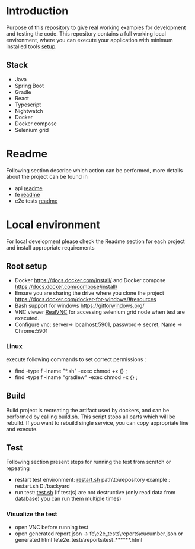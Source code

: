 # Introduction

Purpose of this repository to give real working examples for development and testing  the code.
This repository contains a full working local environment, where you can execute your application with minimum installed tools [setup](#root-setup).

## Stack

- Java
- Spring Boot
- Gradle
- React
- Typescript
- Nightwatch
- Docker
- Docker compose
- Selenium grid

# Readme

Following section describe which action can be performed, more details about the project can be found in

- api [readme](api/README.md)
- fe [readme](fe/app/README.md)
- e2e tests [readme](fe/e2e_tests/Readme.md)

# Local environment

For local development please check the Readme section for each project and install appropriate requirements

## Root setup

- Docker https://docs.docker.com/install/ and Docker compose https://docs.docker.com/compose/install/
- Ensure you are sharing the drive where you clone the project https://docs.docker.com/docker-for-windows/#resources 
- Bash support for windows https://gitforwindows.org/
- VNC viewer [RealVNC](https://www.realvnc.com/en/connect/download/viewer/) for accessing selenium grid node when test are executed.
- Configure vnc: server-> localhost:5901, password-> secret, Name -> Chrome:5901
### Linux 
execute following commands to set correct permissions :
- find -type f -iname "*.sh" -exec chmod +x {} \;
- find -type f -iname "gradlew" -exec chmod +x {} \;

## Build

Build project is recreating the artifact used by dockers,
and can be performed by calling [build.sh](build.sh). This script stops all parts which will be rebuild. If you want to rebuild single service, you can copy appropriate line and execute.

## Test

Following section present steps for running the test from scratch or repeating

- restart test environment: [restart.sh](restart.sh) path\to\repository
    example : restart.sh D:/backyard
- run test: [test.sh](test.sh) (If test(s) are not destructive (only read data from database) you can run them multiple times)

### Visualize the test

- open VNC before running test
- open generated report json -> fe\e2e_tests\reports\cucumber.json or generated html fe\e2e_tests\reports\test_******.html